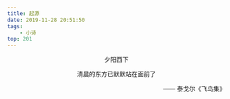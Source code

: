 ```yaml
---
title: 起源
date: 2019-11-28 20:51:50
tags: 
    - 小诗
top: 201
---
```


<!--more-->
<p align="center">夕阳西下</p>
<p align="center">清晨的东方已默默站在面前了</p>
<p align="right">—— 泰戈尔《飞鸟集》</p>
